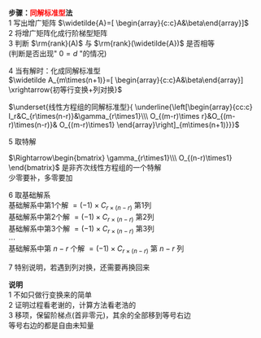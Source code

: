 **步骤：<font color=red>同解标准型</font>法**    
1 写出增广矩阵 $\widetilde{A}=[    
\begin{array}{c:c}A&\beta\end{array}]$     
2 将增广矩阵化成行阶梯型矩阵    
3 判断 $\rm{rank}(A)$ 与 $\rm{rank}(\widetilde{A})$ 是否相等    
(判断是否出现" $0=d$ "的情况)    
    
4 当有解时：化成同解标准型    
 $\widetilde A_{m\times(n+1)}=[    
\begin{array}{c:c}A&\beta\end{array}]    
\xrightarrow{初等行变换+列对换}$     
    
 $\underset{线性方程组的同解标准型}{    
\underline{\left[\begin{array}{cc:c}    
I_r&C_{r\times(n-r)}&\gamma_{r\times1}\\\     
O_{(m-r)\times r}&O_{(m-r)\times(n-r)}&    
O_{(m-r)\times1}    
\end{array}\right]_{m\times(n+1)}}}$     
    
5 取特解    
    
 $\Rightarrow\begin{bmatrix}    
\gamma_{r\times1}\\\ O_{(n-r)\times1}    
\end{bmatrix}$ 是非齐次线性方程组的一个特解    
少零要补，多零要加    
    
6 取基础解系    
基础解系中第1个解 $=(-1)\times C_{r\times(n-r)}$ 第1列    
基础解系中第2个解 $=(-1)\times C_{r\times(n-r)}$ 第2列    
基础解系中第3个解 $=(-1)\times C_{r\times(n-r)}$ 第3列    
 $\cdots$     
基础解系中第 $n-r$ 个解 $=(-1)\times C_{r\times(n-r)}$ 第 $n-r$ 列    
    
7 特别说明，若遇到列对换，还需要再换回来    
    
**说明**    
1 不如只做行变换来的简单    
2 证明过程看老谢的，计算方法看老浩的    
3 移项，保留阶梯点(首非零元)，其余的全部移到等号右边    
等号右边的都是自由未知量    
